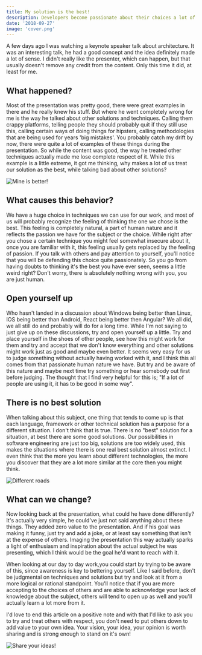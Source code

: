 ```yaml
---
title: My solution is the best!
description: Developers become passionate about their choices a lot of the time, but don't let this feeling limit you on other techniques.
date: '2018-09-27'
image: 'cover.png'
---
```


A few days ago I was watching a keynote speaker talk about architecture. It was an interesting talk, he had a good concept and the idea definitely made a lot of sense. I didn't really like the presenter, which can happen, but that usually doesn't remove any credit from the content. Only this time it did, at least for me. 

## What happened?
Most of the presentation was pretty good, there were great examples in there and he really knew his stuff. But where he went completely wrong for me is the way he talked about other solutions and techniques. Calling them crappy platforms, telling people they should probably quit if they still use this, calling certain ways of doing things for hipsters, calling methodologies that are being used for years 'big mistakes'. You probably catch my drift by now, there were quite a lot of examples of these things during the presentation. So while the content was good, the way he treated other techniques actually made me lose complete respect of it. While this example is a little extreme, it got me thinking, why makes a lot of us treat our solution as the best, while talking bad about other solutions?

![Mine is better!](https://thepracticaldev.s3.amazonaws.com/i/6jigb61eh36zz5w6jnbq.png)

## What causes this behavior?
We have a huge choice in techniques we can use for our work, and most of us will probably recognize the feeling of thinking the one we chose is the best. This feeling is completely natural, a part of human nature and it reflects the passion we have for the subject or the choice. While right after you chose a certain technique you might feel somewhat insecure about it, once you are familiar with it, this feeling usually gets replaced by the feeling of passion. If you talk with others and pay attention to yourself, you'll notice that you will be defending this choice quite passionately. So you go from having doubts to thinking it's the best you have ever seen, seems a little weird right? Don't worry, there is absolutely nothing wrong with you, you are just human.

## Open yourself up
Who hasn't landed in a discussion about Windows being better than Linux, IOS being better than Android, React being better then Angular? We all did, we all still do and probably will do for a long time. While I'm not saying to just give up on these discussions, try and open yourself up a little. Try and place yourself in the shoes of other people, see how this might work for them and try and accept that we don't know everything and other solutions might work just as good and maybe even better. It seems very easy for us to judge something without actually having worked with it, and I think this all comes from that passionate human nature we have. But try and be aware of this nature and maybe next time try something or hear somebody out first before judging. The thought that I find very helpful for this is; "If a lot of people are using it, it has to be good in some way".

## There is no best solution
When talking about this subject, one thing that tends to come up is that each language, framework or other technical solution has a purpose for a different situation. I don't think that is true. There is no "best" solution for a situation, at best there are some good solutions. Our possibilities in software engineering are just too big, solutions are too widely used, this makes the situations where there is one real best solution almost extinct. I even think that the more you learn about different technologies, the more you discover that they are a lot more similar at the core then you might think. 

![Different roads](https://thepracticaldev.s3.amazonaws.com/i/7pm7j5q5110u14u0501v.jpg)

## What can we change?
Now looking back at the presentation, what could he have done differently? It's actually very simple, he could've just not said anything about these things. They added zero value to the presentation. And if his goal was making it funny, just try and add a joke, or at least say something that isn't at the expense of others. Imaging the presentation this way actually sparks a light of enthusiasm and inspiration about the actual subject he was presenting, which I think would be the goal he'd want to reach with it.

When looking at our day to day work,you could start by trying to be aware of this, since awareness is key to bettering yourself. Like I said before, don't be judgmental on techniques and solutions but try and look at it from a more logical or rational standpoint. You'll notice that if you are more accepting to the choices of others and are able to acknowledge your lack of knowledge about the subject, others will tend to open up as well and you'll actually learn a lot more from it.

I'd love to end this article on a positive note and with that I'd like to ask you to try and treat others with respect, you don't need to put others down to add value to your own idea. Your vision, your idea, your opinion is worth sharing and is strong enough to stand on it's own!

![
Share your ideas!](https://thepracticaldev.s3.amazonaws.com/i/tgajmko680kjws3buipw.jpg)
